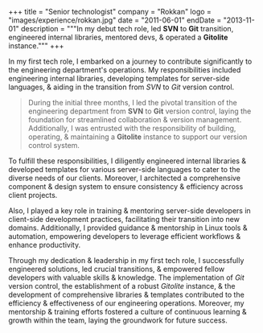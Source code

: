 +++
title = "Senior technologist"
company = "Rokkan"
logo = "images/experience/rokkan.jpg"
date = "2011-06-01"
endDate = "2013-11-01"
description = """In my debut tech role, led **SVN** to **Git** transition, engineered internal libraries, mentored devs, & operated a **Gitolite** instance."""
+++

In my first tech role, I embarked on a journey to contribute significantly to
the engineering department's operations. My responsibilities included
engineering internal libraries, developing templates for server-side languages,
& aiding in the transition from *SVN* to *Git* version control.

> During the initial three months, I led the pivotal transition of the
> engineering department from **SVN** to **Git** version control, laying the
> foundation for streamlined collaboration & version management. Additionally,
> I was entrusted with the responsibility of building, operating, &
> maintaining a **Gitolite** instance to support our version control system.

To fulfill these responsibilities, I diligently engineered internal libraries
& developed templates for various server-side languages to cater to the
diverse needs of our clients. Moreover, I architected a comprehensive component
& design system to ensure consistency & efficiency across client projects.

Also, I played a key role in training & mentoring server-side developers in
client-side development practices, facilitating their transition into new
domains. Additionally, I provided guidance & mentorship in Linux tools &
automation, empowering developers to leverage efficient workflows & enhance
productivity.

Through my dedication & leadership in my first tech role, I successfully
engineered solutions, led crucial transitions, & empowered fellow developers
with valuable skills & knowledge. The implementation of *Git* version control,
the establishment of a robust *Gitolite* instance, & the development of
comprehensive libraries & templates contributed to the efficiency &
effectiveness of our engineering operations. Moreover, my mentorship &
training efforts fostered a culture of continuous learning & growth within the
team, laying the groundwork for future success.
